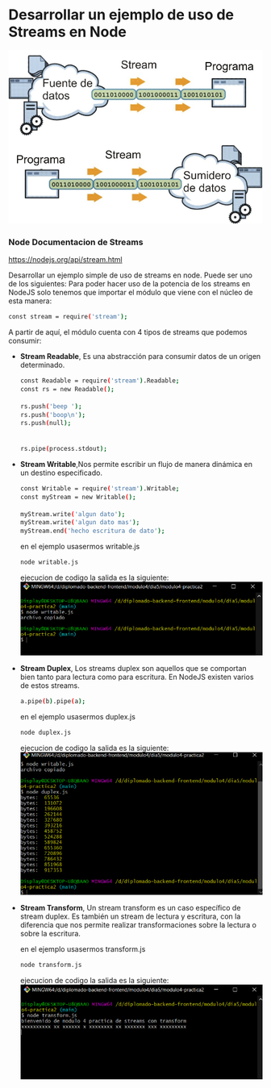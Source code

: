 ﻿
Desarrollar un ejemplo de uso de Streams en Node
=
![esquema](fuentes.jpg)
### Node Documentacion de Streams
https://nodejs.org/api/stream.html

Desarrollar un ejemplo simple de uso de streams en node. Puede ser uno de los siguientes:
Para poder hacer uso de la potencia de los streams en NodeJS  solo tenemos que importar el módulo que viene con el núcleo de esta manera:
```sh
const stream = require('stream');
```
A partir de aquí, el módulo cuenta con 4 tipos de streams que podemos consumir:

- **Stream Readable**, Es una abstracción para consumir datos de un origen determinado.
    ```sh
    const Readable = require('stream').Readable;
    const rs = new Readable();

    rs.push('beep ');
    rs.push('boop\n');
    rs.push(null);


    rs.pipe(process.stdout);
    ```
- **Stream Writable**,Nos permite escribir un flujo de manera dinámica en un destino especificado.
    ```sh
    const Writable = require('stream').Writable;
    const myStream = new Writable();

    myStream.write('algun dato'); 
    myStream.write('algun dato mas'); 
    myStream.end('hecho escritura de dato');
    ```

    en el ejemplo usasermos writable.js

    ```sh
    node writable.js
    ```
    ejecucion de codigo la salida es la siguiente:
    ![Ejecucion write](run-write.PNG)
- **Stream Duplex**, Los streams duplex son aquellos que se comportan bien tanto para lectura como para escritura. En NodeJS existen varios de estos streams.
    ```sh
    a.pipe(b).pipe(a);
    ```

     en el ejemplo usasermos duplex.js

    ```sh
    node duplex.js
    ```
    ejecucion de codigo la salida es la siguiente:
    ![Ejecucion Duplex](run-duplex.PNG)
- **Stream Transform**, Un stream transform es un caso específico de stream duplex. Es también un stream de lectura y escritura, con la diferencia que nos permite realizar transformaciones sobre la lectura o sobre la escritura.

    en el ejemplo usasermos transform.js

    ```sh
    node transform.js
    ```
    ejecucion de codigo la salida es la siguiente:
    ![Ejecucion Transform](run-transform.PNG)
